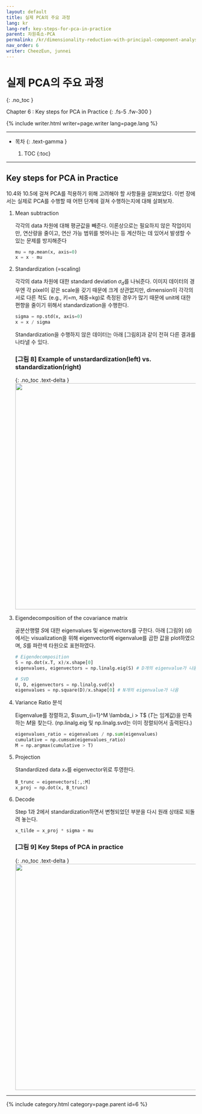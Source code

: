```yaml
---
layout: default
title: 실제 PCA의 주요 과정
lang: kr
lang-ref: key-steps-for-pca-in-practice
parent: 차원축소-PCA
permalink: /kr/dimensionality-reduction-with-principal-component-analysis/10-6
nav_order: 6
writer: CheezEun, junnei
---
```


# 실제 PCA의 주요 과정
{: .no_toc }


Chapter 6 : Key steps for PCA in Practice
{: .fs-5 .fw-300 }


{% include writer.html writer=page.writer lang=page.lang %}

---

- 목차
    {: .text-gamma }

    1. TOC
    {:toc}

---

## Key steps for PCA in Practice

10.4와 10.5에 걸쳐 PCA를 적용하기 위해 고려해야 할 사항들을 살펴보았다. 이번 장에서는 실제로 PCA를 수행할 때 어떤 단계에 걸쳐 수행하는지에 대해 살펴보자.

1. Mean subtraction
    
    각각의 data 차원에 대해 평균값을 빼준다. 이론상으로는 필요하지 않은 작업이지만, 연산량을 줄이고, 연산 가능 범위를 벗어나는 등 계산하는 데 있어서 발생할 수 있는 문제를 방지해준다
    
    ```python
    mu = np.mean(x, axis=0)
    x = x - mu
    ```
    
2. Standardization (=scaling)
    
    각각의 data 차원에 대한 standard deviation $\sigma_d$를 나눠준다. 이미지 데이터의 경우엔 각 pixel이 같은 scale을 갖기 때문에 크게 상관없지만, dimension이 각각의 서로 다른 척도 (e.g., 키=m, 체중=kg)로 측정된 경우가 많기 때문에 unit에 대한 편향을 줄이기 위해서 standardization을 수행한다. 
    
    ```python
    sigma = np.std(x, axis=0)
    x = x / sigma
    ```
    
    Standardization을 수행하지 않은 데이터는 아래 [그림8]과 같이 전혀 다른 결과를 나타낼 수 있다.
    
        
    ### **[그림 8]** Example of unstardardization(left) vs. standardization(right)
    {: .no_toc .text-delta }
    <img src="{{ site.figure | absolute_url }}10.8.png" width="600px"/>

    
3. Eigendecomposition of the covariance matrix
    
    공분산행렬 $S$에 대한 eigenvalues 및 eigenvectors를 구한다. 아래 [그림9] (d)에서는 visualization을 위해 eigenvector에 eigenvalue를 곱한 값을 plot하였으며, $S$를 파란색 타원으로 표현하였다.
    
    ```python
    # Eigendecomposition
    S = np.dot(x.T, x)/x.shape[0]
    eigenvalues, eigenvectors = np.linalg.eig(S) # D개의 eigenvalue가 나옴
    
    # SVD
    U, D, eigenvectors = np.linalg.svd(x) 
    eigenvalues = np.square(D)/x.shape[0] # N개의 eigenvalue가 나옴
    ```
    
4. Variance Ratio 분석
    
    Eigenvalue를 정렬하고, $\sum_{i=1}^M \lambda_i > T$ ($T$는 임계값)을 만족하는 $M$을 찾는다. (np.linalg.eig 및 np.linalg.svd는 이미 정렬되어서 출력된다.)
    
    ```python
    eigenvalues_ratio = eigenvalues / np.sum(eigenvalues)
    cumulative = np.cumsum(eigenvalues_ratio)
    M = np.argmax(cumulative > T)
    ```
    
5. Projection
    
    Standardized data $x_{*}$를 eigenvector위로 투영한다. 
    
    ```python
    B_trunc = eigenvectors[:,:M]
    x_proj = np.dot(x, B_trunc)
    ```
    
6. Decode
    
    Step 1과 2에서 standardization하면서 변형되었던 부분을 다시 원래 상태로 되돌려 놓는다. 
    
    ```jsx
    x_tilde = x_proj * sigma + mu
    ```
        
    ### **[그림 9]** Key Steps of PCA in practice
    {: .no_toc .text-delta }
    <img src="{{ site.figure | absolute_url }}10.9.png" width="600px"/>
    

---

{% include category.html category=page.parent id=6 %}

